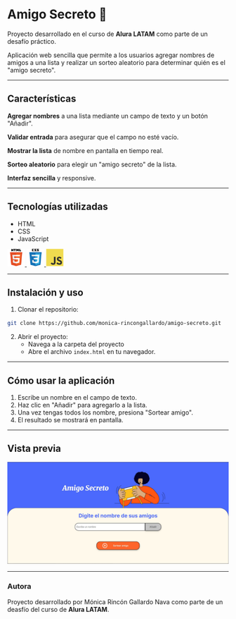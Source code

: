 # Amigo Secreto 🎉
Proyecto desarrollado en el curso de **Alura LATAM** como parte de un desafío práctico.

Aplicación web sencilla que permite a los usuarios agregar nombres de amigos a una lista y realizar un sorteo aleatorio para determinar quién es el "amigo secreto".

---

## Características
**Agregar nombres** a una lista mediante un campo de texto y un botón "Añadir".

**Validar entrada** para asegurar que el campo no esté vacío.

**Mostrar la lista** de nombre en pantalla en tiempo real.

**Sorteo aleatorio** para elegir un "amigo secreto" de la lista.

**Interfaz sencilla** y responsive.

---

## Tecnologías utilizadas
- HTML
- CSS
- JavaScript

<a href="https://www.w3.org/html/" target="_blank"> <img src="https://raw.githubusercontent.com/devicons/devicon/master/icons/html5/html5-original-wordmark.svg" alt="html5" width="40" height="40"/> </a>
<a href="https://www.w3schools.com/css/" target="_blank"> <img src="https://raw.githubusercontent.com/devicons/devicon/master/icons/css3/css3-original-wordmark.svg" alt="css3" width="40" height="40"/> </a>
<a href="https://developer.mozilla.org/en-US/docs/Web/JavaScript" target="_blank"> <img src="https://raw.githubusercontent.com/devicons/devicon/master/icons/javascript/javascript-original.svg" alt="javascript" width="40" height="40"/> </a>

---

## Instalación y uso
1. Clonar el repositorio:
```bash
git clone https://github.com/monica-rincongallardo/amigo-secreto.git
```

2. Abrir el proyecto:
    - Navega a la carpeta del proyecto
    - Abre el archivo ``` index.html ``` en tu navegador.

---

## Cómo usar la aplicación
1. Escribe un nombre en el campo de texto.
2. Haz clic en "Añadir" para agregarlo a la lista.
3. Una vez tengas todos los nombre, presiona "Sortear amigo".
4. El resultado se mostrará en pantalla.

---

## Vista previa
![Proyecto](assets/vista-previa.png)

---

### Autora
Proyecto desarrollado por Mónica Rincón Gallardo Nava como parte de un deasfío del curso de **Alura LATAM**.

